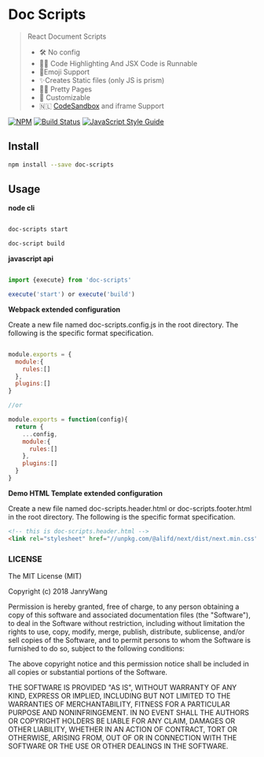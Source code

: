 # Doc Scripts

> React Document Scripts
>
> - 🛠 No config
> - 👩‍💻 Code Highlighting And JSX Code is Runnable
> - 💯Emoji Support
> - ✨Creates Static files (only JS is prism)
> - 🏳️‍🌈 Pretty Pages
> - 🦄 Customizable
> - 🇳🇱 [CodeSandbox](https://codesandbox.io/) and iframe Support

[![NPM](https://img.shields.io/npm/v/doc-scripts.svg)](https://www.npmjs.com/package/doc-scripts) [![Build Status](https://travis-ci.com/transitive-bullshit/doc-scripts.svg?branch=master)](https://travis-ci.com/transitive-bullshit/doc-scripts) [![JavaScript Style Guide](https://img.shields.io/badge/code_style-standard-brightgreen.svg)](https://standardjs.com)

## Install

```bash
npm install --save doc-scripts
```

## Usage

**node cli**

```bash

doc-scripts start

doc-script build

```

**javascript api**

```javascript

import {execute} from 'doc-scripts'

execute('start') or execute('build')

```

**Webpack extended configuration**

Create a new file named doc-scripts.config.js in the root directory.
The following is the specific format specification.

```javascript

module.exports = {
  module:{
    rules:[]
  },
  plugins:[]
}

//or

module.exports = function(config){
  return {
    ...config,
    module:{
      rules:[]
    },
    plugins:[]
  }
}

```

**Demo HTML Template extended configuration**

Create a new file named doc-scripts.header.html or doc-scripts.footer.html in the root directory.
The following is the specific format specification.

```html
<!-- this is doc-scripts.header.html -->
<link rel="stylesheet" href="//unpkg.com/@alifd/next/dist/next.min.css"/>
```


### LICENSE

The MIT License (MIT)

Copyright (c) 2018 JanryWang

Permission is hereby granted, free of charge, to any person obtaining a copy of
this software and associated documentation files (the "Software"), to deal in
the Software without restriction, including without limitation the rights to
use, copy, modify, merge, publish, distribute, sublicense, and/or sell copies of
the Software, and to permit persons to whom the Software is furnished to do so,
subject to the following conditions:

The above copyright notice and this permission notice shall be included in all
copies or substantial portions of the Software.

THE SOFTWARE IS PROVIDED "AS IS", WITHOUT WARRANTY OF ANY KIND, EXPRESS OR
IMPLIED, INCLUDING BUT NOT LIMITED TO THE WARRANTIES OF MERCHANTABILITY, FITNESS
FOR A PARTICULAR PURPOSE AND NONINFRINGEMENT. IN NO EVENT SHALL THE AUTHORS OR
COPYRIGHT HOLDERS BE LIABLE FOR ANY CLAIM, DAMAGES OR OTHER LIABILITY, WHETHER
IN AN ACTION OF CONTRACT, TORT OR OTHERWISE, ARISING FROM, OUT OF OR IN
CONNECTION WITH THE SOFTWARE OR THE USE OR OTHER DEALINGS IN THE SOFTWARE.
